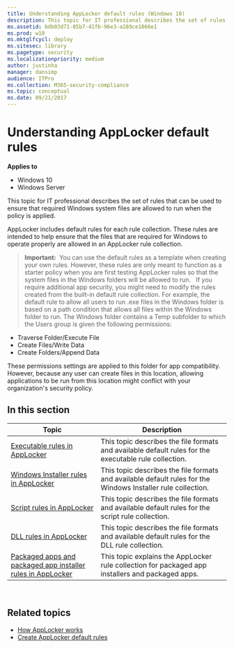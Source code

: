 ```yaml
---
title: Understanding AppLocker default rules (Windows 10)
description: This topic for IT professional describes the set of rules that can be used to ensure that required Windows system files are allowed to run when the policy is applied.
ms.assetid: bdb03d71-05b7-41fb-96e3-a289ce1866e1
ms.prod: w10
ms.mktglfcycl: deploy
ms.sitesec: library
ms.pagetype: security
ms.localizationpriority: medium
author: justinha
manager: dansimp
audience: ITPro
ms.collection: M365-security-compliance
ms.topic: conceptual
ms.date: 09/21/2017
---
```


# Understanding AppLocker default rules

**Applies to**
 -   Windows 10 
 -   Windows Server

This topic for IT professional describes the set of rules that can be used to ensure that required Windows system files are allowed to run when the policy is applied.

AppLocker includes default rules for each rule collection. These rules are intended to help ensure that the files that are required for Windows to operate properly are allowed in an AppLocker rule collection.

>**Important:**  You can use the default rules as a template when creating your own rules. However, these rules are only meant to function as a starter policy when you are first testing AppLocker rules so that the system files in the Windows folders will be allowed to run.
 
If you require additional app security, you might need to modify the rules created from the built-in default rule collection. For example, the default rule to allow all users to run .exe files in the Windows folder is based on a path condition that allows all files within the Windows folder to run. 
The Windows folder contains a Temp subfolder to which the Users group is given the following permissions:

-   Traverse Folder/Execute File
-   Create Files/Write Data
-   Create Folders/Append Data

These permissions settings are applied to this folder for app compatibility. However, because any user can create files in this location, allowing applications to be run from this location might conflict with your organization's security policy.

## In this section

| Topic | Description |
| - | - |
| [Executable rules in AppLocker](executable-rules-in-applocker.md) | This topic describes the file formats and available default rules for the executable rule collection. |
| [Windows Installer rules in AppLocker](windows-installer-rules-in-applocker.md) | This topic describes the file formats and available default rules for the Windows Installer rule collection.|
| [Script rules in AppLocker](script-rules-in-applocker.md) | This topic describes the file formats and available default rules for the script rule collection.| 
| [DLL rules in AppLocker](dll-rules-in-applocker.md) | This topic describes the file formats and available default rules for the DLL rule collection.| 
| [Packaged apps and packaged app installer rules in AppLocker](packaged-apps-and-packaged-app-installer-rules-in-applocker.md) | This topic explains the AppLocker rule collection for packaged app installers and packaged apps.| 
 
## Related topics

- [How AppLocker works](how-applocker-works-techref.md)
- [Create AppLocker default rules](create-applocker-default-rules.md)